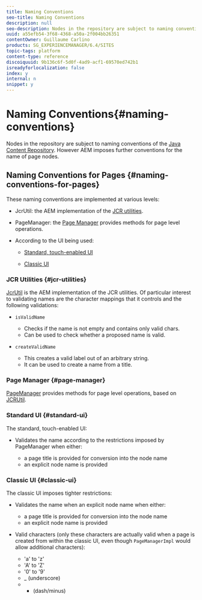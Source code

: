 ```yaml
---
title: Naming Conventions
seo-title: Naming Conventions
description: null
seo-description: Nodes in the repository are subject to naming conventions of the Java Content Repository
uuid: a55efb54-3f68-4368-a50a-2f004bb26351
contentOwner: Guillaume Carlino
products: SG_EXPERIENCEMANAGER/6.4/SITES
topic-tags: platform
content-type: reference
discoiquuid: 9b136c6f-5d0f-4ad9-acf1-69570ed742b1
isreadyforlocalization: false
index: y
internal: n
snippet: y
---
```


# Naming Conventions{#naming-conventions}

<!--
Comment Type: remark
Last Modified By: Alison Heimoz (aheimoz)
Last Modified Date: 2017-11-30T05:25:10.680-0500
<p>do we need info for assets - and if so is this the appropriate location (and if not, where is)?</p>
-->

Nodes in the repository are subject to naming conventions of the [Java Content Repository](../../developing/using/the-basics.md#javacontentrepository). However AEM imposes further conventions for the name of page nodes.

## Naming Conventions for Pages {#naming-conventions-for-pages}

These naming conventions are implemented at various levels:

* JcrUtil: the AEM implementation of the [JCR utilities](#jcrutilities).
* PageManager: the [Page Manager](#pagemanager) provides methods for page level operations.
* According to the UI being used:

    * [Standard, touch-enabled UI](#standardui)  
    
    * [Classic UI](#classicui)

### JCR Utilities {#jcr-utilities}

[JcrUtil](/developing/using/reference-materials/javadoc/index.html?com/day/cq/commons/jcr/JcrUtil) is the AEM implementation of the JCR utilities. Of particular interest to validating names are the character mappings that it controls and the following validations:

* `isValidName`

    * Checks if the name is not empty and contains only valid chars.
    * Can be used to check whether a proposed name is valid.

* `createValidName`

    * This creates a valid label out of an arbitrary string.  
    * It can be used to create a name from a title.

### Page Manager {#page-manager}

[PageManager](/developing/using/reference-materials/javadoc/com/day/cq/wcm/api/PageManager) provides methods for page level operations, based on [JCRUtil](#jcrutilities).

### Standard UI {#standard-ui}

<!--
Comment Type: remark
Last Modified By: Alison Heimoz (aheimoz)
Last Modified Date: 2017-11-30T05:25:10.808-0500
<p>Rofe&gt;&gt;&gt; I would really _not_ mention the ampersand here, because the UI will run havoc if it is being used. Imho allowing this character (of all other special characters) is a bug that needs to be fixed rather than documented.</p>
<p>"The touch-optimized UI allows the use of ampersand ( & ) in a node name. However pages with ampersand in the name cannot be edited (in neither touch-optimized nor classic)."</p>
-->

The standard, touch-enabled UI:

* Validates the name according to the restrictions imposed by PageManager when either:

    * a page title is provided for conversion into the node name
    * an explicit node name is provided

### Classic UI {#classic-ui}

<!--
Comment Type: remark
Last Modified By: Alison Heimoz (aheimoz)
Last Modified Date: 2017-11-30T05:25:10.849-0500
<p>just to check what is meant by "dash/minus":</p>
<ul>
<li>all dashes and hyphen characters</li>
<li>dash and the hyphen-minus char</li>
<li>or just the hyphen-minus char (instead of dash-minus)</li>
<li>http://www.fileformat.info/info/unicode/char/2d/index.htm</li>
<li>http://www.fileformat.info/info/unicode/char/search.htm?q=dash&preview=entity</li>
<li>http://www.fileformat.info/info/unicode/char/search.htm?q=minus&preview=entity</li>
</ul>
-->

The classic UI imposes tighter restrictions:

* Validates the name when an explicit node name when either:

    * a page title is provided for conversion into the node name
    * an explicit node name is provided

* Valid characters (only these characters are actually valid when a page is created from within the classic UI, even though `PageManagerImpl` would allow additional characters):

    * 'a' to 'z'
    * 'A' to 'Z'
    * '0' to '9'
    * _ (underscore)
    * - (dash/minus)

<!--
Comment Type: draft

<h3>Naming Conventions for Assets</h3>
-->

<!--
Comment Type: remark
Last Modified By: Alison Heimoz (aheimoz)
Last Modified Date: 2017-11-30T05:25:10.891-0500
<p>apparently the rules are much more open for assets - need confirmation of what - or a link</p>
<p>Rofe&gt;&gt;&gt; Asset names allow all sorts of special characters, except characters forbidden by JCR name standard</p>
-->

